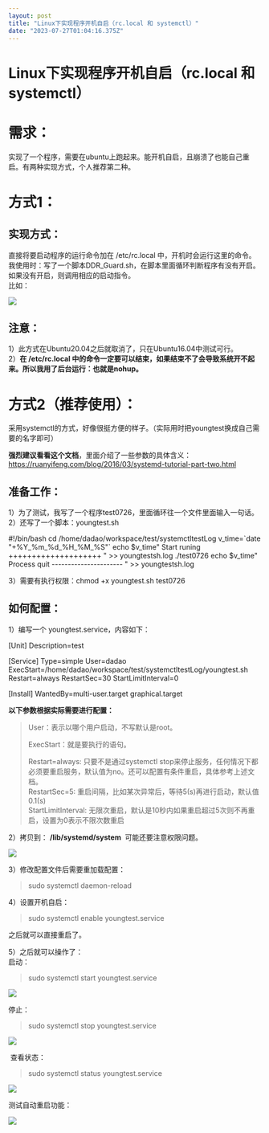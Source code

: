 ```yaml
---
layout: post
title: "Linux下实现程序开机自启（rc.local 和 systemctl）"
date: "2023-07-27T01:04:16.375Z"
---
```

Linux下实现程序开机自启（rc.local 和 systemctl）
====================================

需求：
===

实现了一个程序，需要在ubuntu上跑起来。能开机自启，且崩溃了也能自己重启。有两种实现方式，个人推荐第二种。

方式1：
====

实现方式：
-----

直接将要启动程序的运行命令加在 /etc/rc.local 中，开机时会运行这里的命令。  
我使用时：写了一个脚本DDR\_Guard.sh，在脚本里面循环判断程序有没有开启。如果没有开启，则调用相应的启动指令。  
比如：

![](https://img2023.cnblogs.com/blog/822287/202307/822287-20230726151207678-236689817.png)

注意：
---

1）此方式在Ubuntu20.04之后就取消了，只在Ubuntu16.04中测试可行。  
2）**在 /etc/rc.local 中的命令一定要可以结束，如果结束不了会导致系统开不起来。所以我用了后台运行：也就是nohup。**

方式2（推荐使用）：
==========

采用systemctl的方式，好像很挺方便的样子。（实际用时把youngtest换成自己需要的名字即可）

**强烈建议看看这个文档**，里面介绍了一些参数的具体含义：https://ruanyifeng.com/blog/2016/03/systemd-tutorial-part-two.html

准备工作：
-----

1）为了测试，我写了一个程序test0726，里面循环往一个文件里面输入一句话。  
2）还写了一个脚本：youngtest.sh

#!/bin/bash
cd /home/dadao/workspace/test/systemctltestLog
v\_time\=\`date "+%Y\_%m\_%d\_%H\_%M\_%S"\`
echo $v\_time" Start runing ++++++++++++++++++++ " >> youngtestsh.log
./test0726
echo $v\_time" Process quit ---------------------- " >> youngtestsh.log

3）需要有执行权限：chmod +x youngtest.sh test0726

如何配置：
-----

1）编写一个 youngtest.service，内容如下：

\[Unit\]
Description\=test

\[Service\]
Type\=simple
User\=dadao
ExecStart\=/home/dadao/workspace/test/systemctltestLog/youngtest.sh
Restart\=always
RestartSec\=30
StartLimitInterval\=0
 
\[Install\]
WantedBy\=multi-user.target graphical.target

**以下参数根据实际需要进行配置：**

> User：表示以哪个用户启动，不写默认是root。
> 
> ExecStart：就是要执行的语句。
> 
> Restart=always: 只要不是通过systemctl stop来停止服务，任何情况下都必须要重启服务，默认值为no。还可以配置有条件重启，具体参考上述文档。  
> RestartSec=5: 重启间隔，比如某次异常后，等待5(s)再进行启动，默认值0.1(s)  
> StartLimitInterval: 无限次重启，默认是10秒内如果重启超过5次则不再重启，设置为0表示不限次数重启

2）拷贝到： **/lib/systemd/system**  可能还要注意权限问题。

![](https://img2023.cnblogs.com/blog/822287/202307/822287-20230726152329194-48056206.png)

3）修改配置文件后需要重加载配置：

> sudo systemctl daemon-reload

4）设置开机自启：

> sudo systemctl enable youngtest.service

之后就可以直接重启了。

5）之后就可以操作了：  
启动：

> sudo systemctl start youngtest.service

![](https://img2023.cnblogs.com/blog/822287/202307/822287-20230726152727945-1026624014.png)

停止：

> sudo systemctl stop youngtest.service

![](https://img2023.cnblogs.com/blog/822287/202307/822287-20230726152649613-2066406534.png)

 查看状态：

> sudo systemctl status youngtest.service

![](https://img2023.cnblogs.com/blog/822287/202307/822287-20230726152603901-258537717.png)

测试自动重启功能：

![](https://img2023.cnblogs.com/blog/822287/202307/822287-20230726153545774-469639861.png)